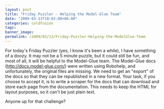 ```yaml
---
layout: post
title: "Friday Puzzler - Helping the Model-Glue Team"
date: "2009-03-13T10:03:00+06:00"
categories: coldfusion 
tags: 
banner_image: 
permalink: /2009/03/13/Friday-Puzzler-Helping-the-ModelGlue-Team
---
```


For today's Friday Puzzler (yes, I know it's been a while), I have something of a doozy. It may not be a 5 minute puzzle, but it could still be fun, and most of all, it will be helpful to the Model-Glue team. The Model-Glue docs (<a href="http://docs.model-glue.com/">http://docs.model-glue.com/</a>) were written using Robohelp, and unfortunately, the original files are missing. We need to get an "export" of the docs so that they can be republished in a new format. Your task, if you choose to accept it, is to write a scraper for the docs that can download and store each page from the documentation. This needs to keep the HTML for layout purposes, so it can't be just plain text. 

Anyone up for that challenge?
